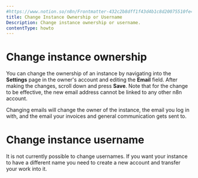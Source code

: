 ```yaml
---
#https://www.notion.so/n8n/Frontmatter-432c2b8dff1f43d4b1c8d20075510fe4
title: Change Instance Ownership or Username
Description: Change instance ownership or username.
contentType: howto
---
```


# Change instance ownership

You can change the ownership of an instance by navigating into the **Settings** page in the owner's account and editing the **Email** field. After making the changes, scroll down and press **Save**.
Note that for the change to be effective, the new email address cannot be linked to any other n8n account.

Changing emails will change the owner of the instance, the email you log in with, and the email your invoices and general communication gets sent to.

# Change instance username

It is not currently possible to change usernames.
If you want your instance to have a different name you need to create a new account and transfer your work into it.